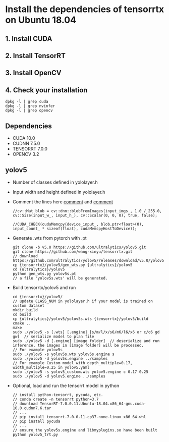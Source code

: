 # Install the dependencies of tensorrtx on Ubuntu 18.04

## 1. Install CUDA
## 2. Install TensorRT
## 3. Install OpenCV
## 4. Check your installation

```
dpkg -l | grep cuda
dpkg -l | grep nvinfer
dpkg -l | grep opencv
```

## Dependencies

* CUDA 10.0
* CUDNN 7.5.0
* TENSORRT 7.0.0
* OPENCV 3.2

## yolov5

* Number of classes defined in yololayer.h
* Input width and height defined in yololayer.h
* Comment the lines here [comment](https://github.com/wang-xinyu/tensorrtx/blob/master/yolov5/calibrator.cpp#L52) and [comment](https://github.com/wang-xinyu/tensorrtx/blob/master/yolov5/calibrator.cpp#L54)

  ```
  //cv::Mat blob = cv::dnn::blobFromImages(input_imgs_, 1.0 / 255.0, cv::Size(input_w_, input_h_), cv::Scalar(0, 0, 0), true, false);

  //CUDA_CHECK(cudaMemcpy(device_input_, blob.ptr<float>(0), input_count_ * sizeof(float), cudaMemcpyHostToDevice));
  ```

* Generate .wts from pytorch with .pt

  ```
  git clone -b v5.0 https://github.com/ultralytics/yolov5.git
  git clone https://github.com/wang-xinyu/tensorrtx.git
  // download https://github.com/ultralytics/yolov5/releases/download/v5.0/yolov5s.pt
  cp {tensorrtx}/yolov5/gen_wts.py {ultralytics}/yolov5
  cd {ultralytics}/yolov5
  python gen_wts.py yolov5s.pt
  // a file 'yolov5s.wts' will be generated.
  ```

* Build tensorrtx/yolov5 and run

  ```
  cd {tensorrtx}/yolov5/
  // update CLASS_NUM in yololayer.h if your model is trained on custom dataset
  mkdir build
  cd build
  cp {ultralytics}/yolov5/yolov5s.wts {tensorrtx}/yolov5/build
  cmake ..
  make
  sudo ./yolov5 -s [.wts] [.engine] [s/m/l/x/s6/m6/l6/x6 or c/c6 gd gw]  // serialize model to plan file
  sudo ./yolov5 -d [.engine] [image folder]  // deserialize and run inference, the images in [image folder] will be processed.
  // For example yolov5s
  sudo ./yolov5 -s yolov5s.wts yolov5s.engine s
  sudo ./yolov5 -d yolov5s.engine ../samples
  // For example Custom model with depth_multiple=0.17, width_multiple=0.25 in yolov5.yaml
  sudo ./yolov5 -s yolov5_custom.wts yolov5.engine c 0.17 0.25
  sudo ./yolov5 -d yolov5.engine ../samples
  ```

* Optional, load and run the tensorrt model in python

  ```
  // install python-tensorrt, pycuda, etc.
  // conda create -n tensorrt python=3.7
  // download TensorRT-7.0.0.11.Ubuntu-18.04.x86_64-gnu.cuda-10.0.cudnn7.6.tar
  // ...
  // pip install tensorrt-7.0.0.11-cp37-none-linux_x86_64.whl
  // pip install pycuda
  // ...
  // ensure the yolov5s.engine and libmyplugins.so have been built
  python yolov5_trt.py
  ```
